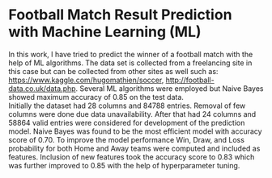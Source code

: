 # Football Match Result Prediction with Machine Learning (ML)
In this work, I have tried to predict the winner of a football match with the help of ML algorithms. The data set is collected from a freelancing site in this case but can be collected from other sites as well such as: https://www.kaggle.com/hugomathien/soccer, http://football-data.co.uk/data.php. Several ML algorithms were employed but Naive Bayes showed maximum accuracy of 0.85 on the test data.  
Initially the dataset had 28 columns and 84788 entries. Removal of few columns were done due data unavailability. After that had 24 columns and 58864 valid entries were considered for development of the prediction model. Naive Bayes was found to be the most efficient model with accuracy score of 0.70. To improve the model performance Win, Draw, and Loss probability for both Home and Away teams were computed and included as features. Inclusion of new features took the accuracy score to 0.83 which was further improved to 0.85 with the help of hyperparameter tuning. 
